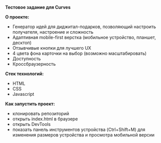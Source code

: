 **Тестовое задание для Curves** 

**О проекте:** 
- Генератор идей для диджитал-подарков, позволяющий настроить получателя, настроение и сложность
- Адаптивная mobile-first верстка (мобильное устройство, планшет, десктоп)
- Отзывчивые кнопки для лучшего UX
- 4 цвета фона карточки на выбор (возможно масштабировать)
- Доступность
- Кроссбраузерность 

**Стек технологий:** 
- HTML 
- CSS 
- Javascript 
 
**Как запустить проект:**  
- клонировать репозиторий 
- открыть index.html в браузере 
- открыть DevTools 
- показать панель инструментов устройства (Ctrl+Shift+M) для изменения размеров устройства и просмотра мобильной версии 
